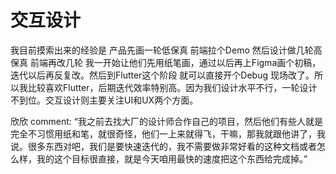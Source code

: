 # 交互设计
我目前摸索出来的经验是 产品先画一轮低保真 前端拉个Demo 然后设计做几轮高保真 前端再改几轮 我一开始让他们先用纸笔画，通过以后再上Figma画个初稿，迭代以后再反复改。然后到Flutter这个阶段 就可以直接开个Debug 现场改了。所以我比较喜欢Flutter，后期迭代效率特别高。因为我们设计水平不行，一轮设计不到位。交互设计则主要关注UI和UX两个方面。

欣欣 comment: “我之前去找大厂的设计师合作自己的项目，然后他们有些人就是完全不习惯用纸和笔，就很奇怪，他们一上来就得飞，干嘛，那我就跟他讲了，我说。很多东西对吧，我们是要快速迭代的，我不需要做非常好看的这种文档或者怎么样，我的这个目标很直接，就是今天咱用最快的速度把这个东西给完成掉。”

